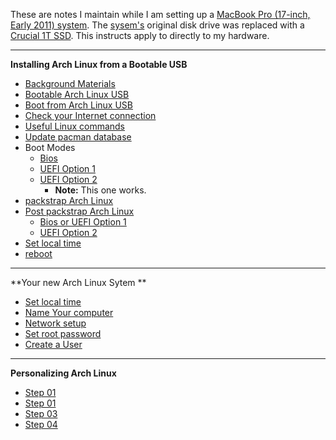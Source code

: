 These are notes I maintain while I am setting up a [MacBook Pro (17-inch,
Early 2011) system](https://support.apple.com/kb/SP621).  The
[sysem's](https://support.apple.com/kb/SP621) original disk drive was replaced
with a [Crucial 1T SSD](www.curcial.com).  This instructs apply to directly to
my hardware.

***
**Installing Arch Linux from a Bootable USB**
* [Background Materials](docs/background-materials.md)
* [Bootable Arch Linux USB](docs/bootable-usb.md)
* [Boot from Arch Linux USB](docs/boot-from-usb.md)
* [Check your Internet connection](docs/check-your-internet-connection.md)
* [Useful Linux commands](docs/useful-linux-commands.md)
* [Update pacman database](docs/pacman-update.md)
* Boot Modes
  * [Bios](docs/boot-arch-linux-from-bios.md)
  * [UEFI Option 1](docs/boot-arch-linux-from-uefi-option-01.md)
  * [UEFI Option 2](docs/boot-arch-linux-from-uefi-option-02.md)
    * __Note:__ This one works.
* [packstrap Arch Linux](docs/pachstrap-arch-linux.md)
* [Post packstrap Arch Linux](docs/pachstrap-arch-linux.md)
  * [Bios or UEFI Option 1](docs/post-packstrap-01.md)
  * [UEFI Option 2](docs/post-packstrap-02.md)
* [Set local time](docs/setlocal-time.md)
* [reboot](docs/first-reboot.md)
***

**Your new Arch Linux Sytem **
* [Set local time](docs/setlocal-time.md)
* [Name Your computer](docs/name-your-computer.md)
* [Network setup](docs/network-setup.md)
* [Set root password](docs/set-root-password.md)
* [Create a User](docs/add-a-user.md)
***

**Personalizing Arch Linux**
* [Step 01](docs/step-01.md)
* [Step 01](docs/step-02.md)
* [Step 03](docs/step-03.md)
* [Step 04](docs/step-04.md)
